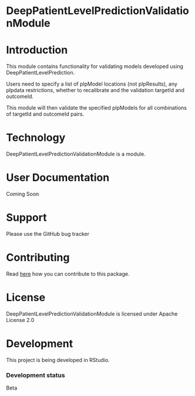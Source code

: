# DeepPatientLevelPredictionValidationModule

# Introduction

This module contains functionality for validating models developed using DeepPatientLevelPrediction.

Users need to specify a list of plpModel locations (not plpResults), any plpdata restrictions, whether to recalibrate and the validation targetId and outcomeId.

This module will then validate the specified plpModels for all combinations of targetId and outcomeId pairs.

# Technology

DeepPatientLevelPredictionValidationModule is a module.


# User Documentation

Coming Soon

# Support

Please use the GitHub bug tracker

# Contributing

Read [here](https://ohdsi.github.io/Hades/contribute.html) how you can contribute to this package.

# License

DeepPatientLevelPredictionValidationModule is licensed under Apache License 2.0

# Development

This project is being developed in RStudio.

### Development status

Beta
